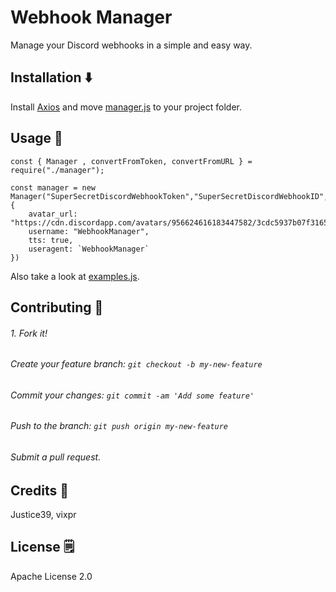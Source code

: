 # Webhook Manager 

Manage your Discord webhooks in a simple and easy way.

## Installation ⬇️

Install [Axios](https://axios-http.com/docs/intro) and move [manager.js](https://github.com/Justice39/Webhook-Manager/blob/main/manager.js) to your project folder.

## Usage 🔁

``````
const { Manager , convertFromToken, convertFromURL } = require("./manager");

const manager = new Manager("SuperSecretDiscordWebhookToken","SuperSecretDiscordWebhookID", {
    avatar_url: "https://cdn.discordapp.com/avatars/956624616183447582/3cdc5937b07f31659a4a11379f71f36f.png",
    username: "WebhookManager",
    tts: true,
    useragent: `WebhookManager`
})
``````



Also take a look at [examples.js](https://github.com/Justice39/Webhook-Manager/blob/main/examples.js).
## Contributing 🔨


###### 1. Fork it!
###### Create your feature branch: `git checkout -b my-new-feature`
###### Commit your changes: `git commit -am 'Add some feature'`
###### Push to the branch: `git push origin my-new-feature`
###### Submit a pull request.


## Credits 🪪

Justice39, vixpr

## License 🗒️

Apache License 2.0
